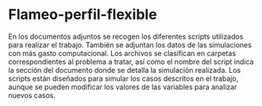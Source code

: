 # Flameo-perfil-flexible
En los documentos adjuntos se recogen los diferentes scripts utilizados para realizar el trabajo. También se adjuntan los datos de las simulaciones con más gasto computacional. Los archivos se clasifican en carpetas correspondientes al problema a tratar, así como el nombre del script indica la sección del documento donde se detalla la simulación realizada. Los scripts están diseñados para simular los casos descritos en el trabajo, aunque se pueden modificar los valores de las variables para analizar nuevos casos.
